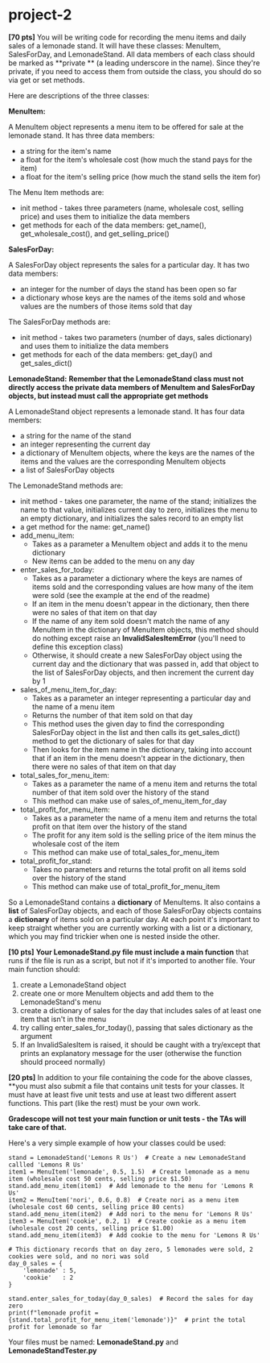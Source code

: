 # project-2

**[70 pts]**  You will be writing code for recording the menu items and daily sales of a lemonade stand. It will have
these classes: MenuItem, SalesForDay, and LemonadeStand. All data members of each class should be marked as **private
** (a leading underscore in the name). Since they're private, if you need to access them from outside the class, you
should do so via get or set methods.

Here are descriptions of the three classes:

**MenuItem:**

A MenuItem object represents a menu item to be offered for sale at the lemonade stand. It has three data members:

* a string for the item's name
* a float for the item's wholesale cost (how much the stand pays for the item)
* a float for the item's selling price (how much the stand sells the item for)

The Menu Item methods are:

* init method - takes three parameters (name, wholesale cost, selling price) and uses them to initialize the data
  members
* get methods for each of the data members: get_name(), get_wholesale_cost(), and get_selling_price()

**SalesForDay:**

A SalesForDay object represents the sales for a particular day. It has two data members:

* an integer for the number of days the stand has been open so far
* a dictionary whose keys are the names of the items sold and whose values are the numbers of those items sold that day

The SalesForDay methods are:

* init method - takes two parameters (number of days, sales dictionary) and uses them to initialize the data members
* get methods for each of the data members: get_day() and get_sales_dict()

**LemonadeStand:**
**Remember that the LemonadeStand class must not directly access the private data members of MenuItem and SalesForDay
objects, but instead must call the appropriate get methods**

A LemonadeStand object represents a lemonade stand. It has four data members:

* a string for the name of the stand
* an integer representing the current day
* a dictionary of MenuItem objects, where the keys are the names of the items and the values are the corresponding
  MenuItem objects
* a list of SalesForDay objects

The LemonadeStand methods are:

* init method - takes one parameter, the name of the stand; initializes the name to that value, initializes current day
  to zero, initializes the menu to an empty dictionary, and initializes the sales record to an empty list
* a get method for the name: get_name()
* add_menu_item:
    * Takes as a parameter a MenuItem object and adds it to the menu dictionary
    * New items can be added to the menu on any day
* enter_sales_for_today:
    * Takes as a parameter a dictionary where the keys are names of items sold and the corresponding values are how many
      of the item were sold (see the example at the end of the readme)
    * If an item in the menu doesn't appear in the dictionary, then there were no sales of that item on that day
    * If the name of any item sold doesn't match the name of any MenuItem in the dictionary of MenuItem objects, this
      method should do nothing except raise an **InvalidSalesItemError** (you'll need to define this exception class)
    * Otherwise, it should create a new SalesForDay object using the current day and the dictionary that was passed in,
      add that object to the list of SalesForDay objects, and then increment the current day by 1
* sales_of_menu_item_for_day:
    * Takes as a parameter an integer representing a particular day and the name of a menu item
    * Returns the number of that item sold on that day
    * This method uses the given day to find the corresponding SalesForDay object in the list and then calls its
      get_sales_dict() method to get the dictionary of sales for that day
    * Then looks for the item name in the dictionary, taking into account that if an item in the menu doesn't appear in
      the dictionary, then there were no sales of that item on that day
* total_sales_for_menu_item:
    * Takes as a parameter the name of a menu item and returns the total number of that item sold over the history of
      the stand
    * This method can make use of sales_of_menu_item_for_day
* total_profit_for_menu_item:
    * Takes as a parameter the name of a menu item and returns the total profit on that item over the history of the
      stand
    * The profit for any item sold is the selling price of the item minus the wholesale cost of the item
    * This method can make use of total_sales_for_menu_item
* total_profit_for_stand:
    * Takes no parameters and returns the total profit on all items sold over the history of the stand
    * This method can make use of total_profit_for_menu_item

So a LemonadeStand contains a **dictionary** of MenuItems. It also contains a **list** of SalesForDay objects, and each
of those SalesForDay objects contains a **dictionary** of items sold on a particular day. At each point it's important
to keep straight whether you are currently working with a list or a dictionary, which you may find trickier when one is
nested inside the other.

**[10 pts]**  **Your LemonadeStand.py file must include a main function** that runs if the file is run as a script, but
not if it's imported to another file. Your main function should:

1. create a LemonadeStand object
2. create one or more MenuItem objects and add them to the LemonadeStand's menu
3. create a dictionary of sales for the day that includes sales of at least one item that isn't in the menu
4. try calling enter_sales_for_today(), passing that sales dictionary as the argument
5. If an InvalidSalesItem is raised, it should be caught with a try/except that prints an explanatory message for the
   user (otherwise the function should proceed normally)

**[20 pts]**  In addition to your file containing the code for the above classes, **you must also submit a file that
contains unit tests for your classes. It must have at least five unit tests and use at least two different assert
functions. This part (like the rest) must be your own work.

**Gradescope will not test your main function or unit tests - the TAs will take care of that.**

Here's a very simple example of how your classes could be used:

```
stand = LemonadeStand('Lemons R Us')  # Create a new LemonadeStand callled 'Lemons R Us'
item1 = MenuItem('lemonade', 0.5, 1.5)  # Create lemonade as a menu item (wholesale cost 50 cents, selling price $1.50)
stand.add_menu_item(item1)  # Add lemonade to the menu for 'Lemons R Us'
item2 = MenuItem('nori', 0.6, 0.8)  # Create nori as a menu item (wholesale cost 60 cents, selling price 80 cents)
stand.add_menu_item(item2)  # Add nori to the menu for 'Lemons R Us'
item3 = MenuItem('cookie', 0.2, 1)  # Create cookie as a menu item (wholesale cost 20 cents, selling price $1.00)
stand.add_menu_item(item3)  # Add cookie to the menu for 'Lemons R Us'

# This dictionary records that on day zero, 5 lemonades were sold, 2 cookies were sold, and no nori was sold
day_0_sales = {
    'lemonade' : 5,
    'cookie'   : 2
}

stand.enter_sales_for_today(day_0_sales)  # Record the sales for day zero
print(f"lemonade profit = {stand.total_profit_for_menu_item('lemonade')}"  # print the total profit for lemonade so far
```

Your files must be named: **LemonadeStand.py** and **LemonadeStandTester.py**



